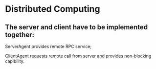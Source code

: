 # Distributed Computing

## The server and client have to be implemented together:

ServerAgent provides remote RPC service;

ClientAgent requests remote call from server and provides non-blocking capibility.
